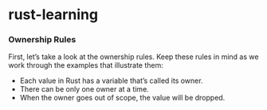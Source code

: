 # rust-learning


### Ownership Rules
First, let’s take a look at the ownership rules. Keep these rules in mind as we
work through the examples that illustrate them:
- Each value in Rust has a variable that’s called its owner.
- There can be only one owner at a time.
- When the owner goes out of scope, the value will be dropped.
